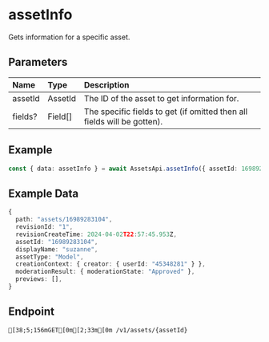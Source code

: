 
# assetInfo
Gets information for a specific asset.


## Parameters
| Name    | Type    | Description                                                             |
| :------ | :------ | :---------------------------------------------------------------------- |
| assetId | AssetId | The ID of the asset to get information for.                             |
| fields? | Field[] | The specific fields to get (if omitted then all fields will be gotten). |



## Example
```ts copy showLineNumbers
const { data: assetInfo } = await AssetsApi.assetInfo({ assetId: 16989283104 }); 
```


## Example Data
```ts copy showLineNumbers
{
  path: "assets/16989283104",
  revisionId: "1",
  revisionCreateTime: 2024-04-02T22:57:45.953Z,
  assetId: "16989283104",
  displayName: "suzanne",
  assetType: "Model",
  creationContext: { creator: { userId: "45348281" } },
  moderationResult: { moderationState: "Approved" },
  previews: [],
} 
```


## Endpoint
```ansi
[38;5;156mGET[0m[2;33m[0m /v1/assets/{assetId}
```
  